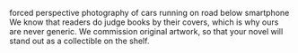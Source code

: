 forced perspective photography of cars running on road below smartphone
We know that readers do judge books by their covers, which is why ours are never generic. We commission original artwork, so that your novel will stand out as a collectible on the shelf.